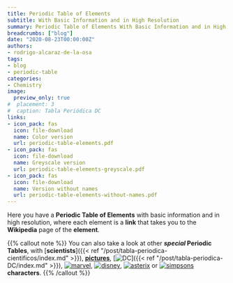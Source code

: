 ```yaml
---
title: Periodic Table of Elements
subtitle: With Basic Information and in High Resolution
summary: Periodic Table of Elements With Basic Information and in High Resolution.
breadcrumbs: ["blog"]
date: "2020-08-23T00:00:00Z"
authors:
- rodrigo-alcaraz-de-la-osa
tags:
- blog
- periodic-table
categories:
- Chemistry
image:
  preview_only: true
#  placement: 3
#  caption: Tabla Periódica DC
links:
- icon_pack: fas
  icon: file-download
  name: Color version
  url: periodic-table-elements.pdf
- icon_pack: fas
  icon: file-download
  name: Greyscale version
  url: periodic-table-elements-greyscale.pdf
- icon_pack: fas
  icon: file-download
  name: Version without names
  url: periodic-table-elements-without-names.pdf
---
```


Here you have a **Periodic Table of Elements** with basic information and in high resolution, where each element is a **link** that takes you to the **Wikipedia** page of the **element**.

<div id="adobe-dc-view" style="width: 100vw; position: relative; left: 50%; right: 50%; margin-left: -50vw; margin-right: -50vw;"></div>
<script src="https://documentcloud.adobe.com/view-sdk/main.js"></script>
<script type="text/javascript">
	document.addEventListener("adobe_dc_view_sdk.ready", function(){ 
		var adobeDCView = new AdobeDC.View({clientId: "39dd32af74e34012833655746f111947", divId: "adobe-dc-view"});
		adobeDCView.previewFile({
			content:{location: {url: "https://physichemically.com/blog/2020/08/23/periodic-table-of-elements/periodic-table-elements.pdf"}},
			metaData:{fileName: "periodic-table-elements.pdf"}
		}, {embedMode: "IN_LINE"});
	});
</script>

{{% callout note %}}
You can also take a look at other ***special* Periodic Tables**, with [**scientists**]({{< ref "/post/tabla-periodica-cientificos/index.md" >}}), [**pictures**](https://elements.wlonk.com), [<img draggable="false" class="icon" alt="DC" src="/icon/DC.svg">]({{< ref "/post/tabla-periodica-DC/index.md" >}}), [<img draggable="false" class="icon" alt="marvel" src="/icon/marvel.svg">](https://marvelperiodictable.blogspot.com/2020/07/1.html), [<img draggable="false" class="icon" alt="disney" src="/icon/disney.svg">](https://kitchapman.co.uk/a-disney-periodic-table/), [<img draggable="false" class="icon" alt="asterix" src="/icon/asterix.svg">](http://www.ndietrich.com/archives/950) or [<img draggable="false" class="icon" alt="simpsons" src="/icon/simpsons.svg">](http://www.ndietrich.com/archives/955) **characters**.
{{% /callout %}}